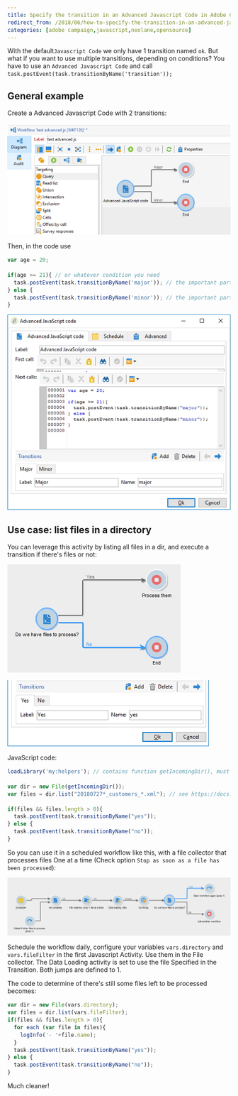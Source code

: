 ```yaml
---
title: Specify the transition in an Advanced Javascript Code in Adobe Campaign
redirect_from: /2018/06/how-to-specify-the-transition-in-an-advanced-javascript-code-in-adobe-campaign/
categories: [adobe campaign,javascript,neolane,opensource]
---
```


With the default`Javascript Code` we only have 1 transition named `ok`. But what if you want to use multiple transitions, depending on conditions? You have to use an `Advanced Javascript Code` and call `task.postEvent(task.transitionByName('transition'));`

<!--more-->

## General example

Create a Advanced Javascript Code with 2 transitions:

![](/assets/images/2018/06/advanced-JS-transition.jpg)

Then, in the code use

```js
var age = 20;

if(age >= 21){ // or whatever condition you need
  task.postEvent(task.transitionByName('major')); // the important part
} else {
  task.postEvent(task.transitionByName('minor')); // the important part
}
```

![](/assets/images/2018/06/advanced-JS-code.jpg)

## Use case: list files in a directory

You can leverage this activity by listing all files in a dir, and execute a transition if there's files or not:

![](/assets/images/2018/06/Advanced-JavaScript-Code-Use-case-with-files.jpg)

![](/assets/images/2018/06/Advanced-JavaScript-Code-Transitions.jpg)

JavaScript code:

```js
loadLibrary('my:helpers'); // contains function getIncomingDir(), must end with '/'

var dir = new File(getIncomingDir());
var files = dir.list("20180727*_customers_*.xml"); // see https://docs.campaign.adobe.com/doc/AC/en/jsapi/c-File.html

if(files && files.length > 0){
  task.postEvent(task.transitionByName("yes"));
} else {
  task.postEvent(task.transitionByName("no"));
}
```

So you can use it in a scheduled workflow like this, with a file collector that processes files One at a time (Check option `Stop as soon as a file has been processed`):

![](/assets/images/2018/06/Advanced-JavaScript-Code-Use-case-full-2.jpg)

Schedule the workflow daily, configure your variables `vars.directory`  and `vars.fileFilter` in the first Javascript Activity. Use them in the File collector. The Data Loading activity is set to use the file Specified in the Transition. Both jumps are defined to 1.

The code to determine of there's still some files left to be processed becomes:

```js
var dir = new File(vars.directory);
var files = dir.list(vars.fileFilter);
if(files && files.length > 0){
  for each (var file in files){
    logInfo('- '+file.name);
  }
  task.postEvent(task.transitionByName("yes"));
} else {
  task.postEvent(task.transitionByName("no"));
}
```

Much cleaner!
